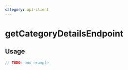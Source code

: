 ```yaml
---
category: api-client
---
```


# getCategoryDetailsEndpoint

<!-- PLACEHOLDER_DESCRIPTION -->

## Usage

```ts
// TODO: add example
```
